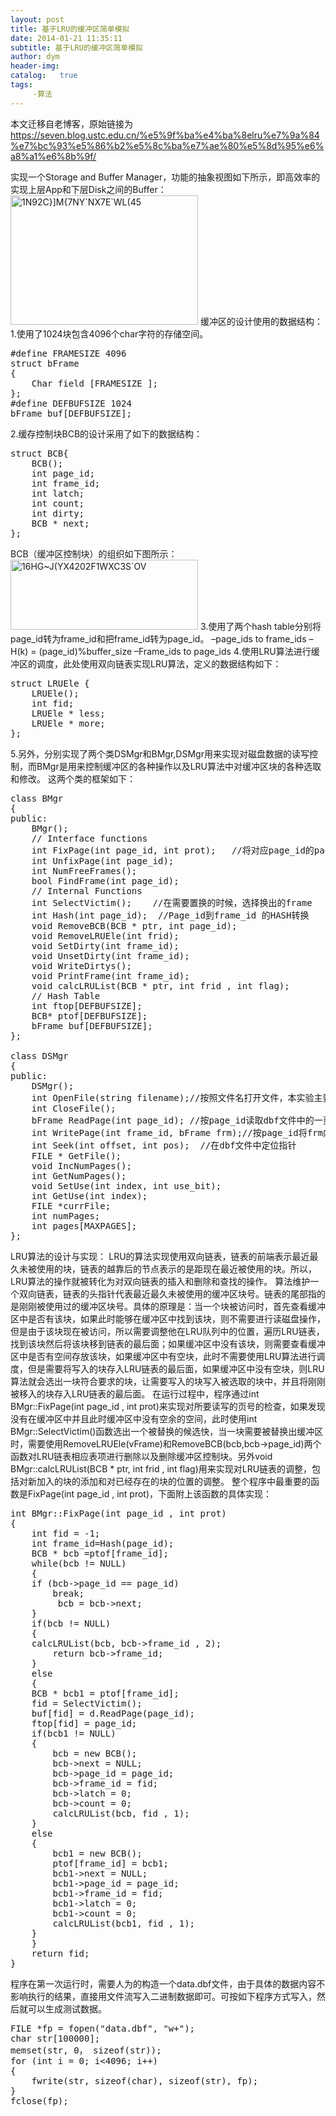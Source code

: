 ```yaml
---
layout: post
title: 基于LRU的缓冲区简单模拟
date: 2014-01-21 11:35:11
subtitle: 基于LRU的缓冲区简单模拟
author: dym
header-img:
catalog:   true
tags:
     -算法
---
```


本文迁移自老博客，原始链接为 <https://seven.blog.ustc.edu.cn/%e5%9f%ba%e4%ba%8elru%e7%9a%84%e7%bc%93%e5%86%b2%e5%8c%ba%e7%ae%80%e5%8d%95%e6%a8%a1%e6%8b%9f/>

实现一个Storage and Buffer Manager，功能的抽象视图如下所示，即高效率的实现上层App和下层Disk之间的Buffer：
<a href="https://seven.blog.ustc.edu.cn/wp-content/uploads/2014/01/1N92CM7NYNX7EWL45.jpg"><img src="https://seven.blog.ustc.edu.cn/wp-content/uploads/2014/01/1N92CM7NYNX7EWL45-300x207.jpg" alt="1N92C}]M{7NY`NX7E`WL(45" width="300" height="207" class="alignnone size-medium wp-image-63" /></a>
缓冲区的设计使用的数据结构：
1.使用了1024块包含4096个char字符的存储空间。
<pre class="brush:[cpp]">
#define FRAMESIZE 4096 
struct bFrame 
{ 
    Char field [FRAMESIZE ]; 
}; 
#define DEFBUFSIZE 1024 
bFrame buf[DEFBUFSIZE];
</pre>
2.缓存控制块BCB的设计采用了如下的数据结构：
<pre class="brush:[cpp]">
struct BCB{ 
    BCB(); 
    int page_id; 
    int frame_id; 
    int latch; 
    int count;
    int dirty;
    BCB * next; 
}; 
</pre>
BCB（缓冲区控制块）的组织如下图所示：
<a href="https://seven.blog.ustc.edu.cn/wp-content/uploads/2014/01/16HGJYX4202F1WXC3SOV.jpg"><img src="https://seven.blog.ustc.edu.cn/wp-content/uploads/2014/01/16HGJYX4202F1WXC3SOV-300x112.jpg" alt="16HG~J(YX4202F1WXC3S`OV" width="300" height="112" class="alignnone size-medium wp-image-61" /></a>
3.使用了两个hash table分别将page_id转为frame_id和把frame_id转为page_id。
–page_ids to frame_ids 
–H(k) = (page_id)%buffer_size 
–Frame_ids to page_ids 
4.使用LRU算法进行缓冲区的调度，此处使用双向链表实现LRU算法，定义的数据结构如下：
<pre class="brush:[cpp]">
struct LRUEle {
    LRUEle();
    int fid;
    LRUEle * less;
    LRUEle * more;
};
</pre>
5.另外，分别实现了两个类DSMgr和BMgr,DSMgr用来实现对磁盘数据的读写控制，而BMgr是用来控制缓冲区的各种操作以及LRU算法中对缓冲区块的各种选取和修改。
这两个类的框架如下：
<pre class="brush:[cpp]">
class BMgr
{
public:
    BMgr();
    // Interface functions
    int FixPage(int page_id, int prot);   //将对应page_id的page读入到buffer中。如果buffer已满，则需要选择换出的frame
    int UnfixPage(int page_id);
    int NumFreeFrames();
    bool FindFrame(int page_id);
    // Internal Functions
    int SelectVictim();    //在需要置换的时候，选择换出的frame
    int Hash(int page_id);  //Page_id到frame_id 的HASH转换
    void RemoveBCB(BCB * ptr, int page_id); 
    void RemoveLRUEle(int frid);
    void SetDirty(int frame_id);
    void UnsetDirty(int frame_id);
    void WriteDirtys();
    void PrintFrame(int frame_id);
    void calcLRUList(BCB * ptr, int frid , int flag);
    // Hash Table
    int ftop[DEFBUFSIZE];
    BCB* ptof[DEFBUFSIZE];
    bFrame buf[DEFBUFSIZE];
};

class DSMgr
{
public:
    DSMgr();
    int OpenFile(string filename);//按照文件名打开文件，本实验主要是用于打开data.dbf文件；关闭文件。
    int CloseFile();
    bFrame ReadPage(int page_id); //按page_id读取dbf文件中的一页，返回一个bFrame类型的对象。
    int WritePage(int frame_id, bFrame frm);//按page_id将frm内容写入dbf	文件。
    int Seek(int offset, int pos);  //在dbf文件中定位指针
    FILE * GetFile();
    void IncNumPages();
    int GetNumPages();
    void SetUse(int index, int use_bit);
    int GetUse(int index);
    FILE *currFile;
    int numPages;
	int pages[MAXPAGES];
};
</pre>
LRU算法的设计与实现：
LRU的算法实现使用双向链表，链表的前端表示最近最久未被使用的块，链表的越靠后的节点表示的是距现在最近被使用的块。所以，LRU算法的操作就被转化为对双向链表的插入和删除和查找的操作。
算法维护一个双向链表，链表的头指针代表最近最久未被使用的缓冲区块号。链表的尾部指的是刚刚被使用过的缓冲区块号。具体的原理是：当一个块被访问时，首先查看缓冲区中是否有该块，如果此时能够在缓冲区中找到该块，则不需要进行读磁盘操作，但是由于该块现在被访问，所以需要调整他在LRU队列中的位置，遍历LRU链表，找到该块然后将该块移到链表的最后面；如果缓冲区中没有该块，则需要查看缓冲区中是否有空间存放该块，如果缓冲区中有空块，此时不需要使用LRU算法进行调度，但是需要将写入的块存入LRU链表的最后面，如果缓冲区中没有空块，则LRU算法就会选出一块符合要求的块，让需要写入的块写入被选取的块中，并且将刚刚被移入的块存入LRU链表的最后面。
在运行过程中，程序通过int BMgr::FixPage(int page_id , int prot)来实现对所要读写的页号的检查，如果发现没有在缓冲区中并且此时缓冲区中没有空余的空间，此时使用int BMgr::SelectVictim()函数选出一个被替换的候选快，当一块需要被替换出缓冲区时，需要使用RemoveLRUEle(vFrame)和RemoveBCB(bcb,bcb->page_id)两个函数对LRU链表相应表项进行删除以及删除缓冲区控制块。另外void BMgr::calcLRUList(BCB * ptr, int frid  , int flag)用来实现对LRU链表的调整，包括对新加入的块的添加和对已经存在的块的位置的调整。
整个程序中最重要的函数是FixPage(int page_id , int prot)，下面附上该函数的具体实现：
<pre class="brush:[cpp]">
int BMgr::FixPage(int page_id , int prot)
{
    int fid = -1;
    int frame_id=Hash(page_id);
	BCB * bcb =ptof[frame_id];
    while(bcb != NULL)
    {
	if (bcb->page_id == page_id)
		break;
         bcb = bcb->next;
    }
    if(bcb != NULL)
    {
	calcLRUList(bcb, bcb->frame_id , 2);
	    return bcb->frame_id;
    }
    else
    {
	BCB * bcb1 = ptof[frame_id];
	fid = SelectVictim(); 
	buf[fid] = d.ReadPage(page_id);
	ftop[fid] = page_id;
	if(bcb1 != NULL)
	{
		bcb = new BCB();
		bcb->next = NULL;
		bcb->page_id = page_id;
		bcb->frame_id = fid;
		bcb->latch = 0;
		bcb->count = 0;
		calcLRUList(bcb, fid , 1);
	}
	else
	{
		bcb1 = new BCB();
		ptof[frame_id] = bcb1;
		bcb1->next = NULL;
		bcb1->page_id = page_id;
		bcb1->frame_id = fid;
		bcb1->latch = 0;
		bcb1->count = 0;
		calcLRUList(bcb1, fid , 1);
	}
    }
    return fid;
}
</pre>
程序在第一次运行时，需要人为的构造一个data.dbf文件，由于具体的数据内容不影响执行的结果，直接用文件流写入二进制数据即可。可按如下程序方式写入，然后就可以生成测试数据。
<pre class="brush:[cpp]">
FILE *fp = fopen("data.dbf", "w+");
char str[100000];
memset(str, 0， sizeof(str));
for (int i = 0; i<4096; i++)
{
	fwrite(str, sizeof(char), sizeof(str), fp);
}
fclose(fp);
</pre>
